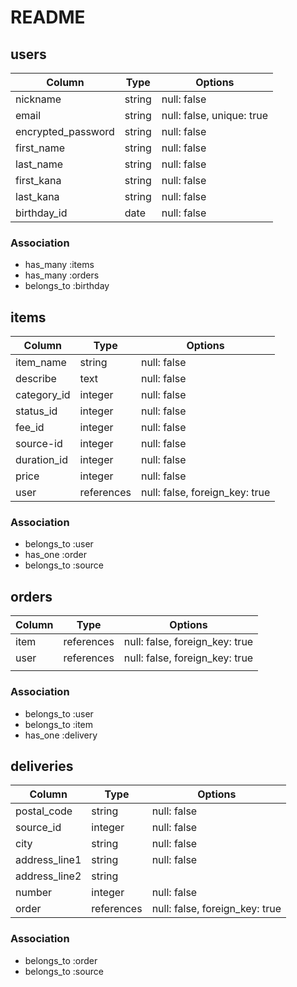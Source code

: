 # README

##  users

| Column             | Type   | Options                   |
| ------------------ | ------ | ------------------------- |
| nickname           | string | null: false               |
| email              | string | null: false, unique: true |
| encrypted_password | string | null: false               |
| first_name         | string | null: false               |
| last_name          | string | null: false               |
| first_kana         | string | null: false               |
| last_kana          | string | null: false               |
| birthday_id        | date   | null: false               |


### Association

- has_many :items
- has_many :orders
- belongs_to :birthday


##  items

| Column         | Type       | Options                        |
| -------------- | ---------- | ------------------------------ |
| item_name      | string     | null: false                    |
| describe       | text       | null: false                    |
| category_id    | integer    | null: false                    |
| status_id      | integer    | null: false                    |
| fee_id         | integer    | null: false                    |
| source-id      | integer    | null: false                    |
| duration_id    | integer    | null: false                    |
| price          | integer    | null: false                    |
| user           | references | null: false, foreign_key: true |

### Association

- belongs_to :user
- has_one :order
- belongs_to :source

##  orders

| Column         | Type      | Options                                   |
| -------------- | --------- | ----------------------------------------- |
| item           | references| null: false, foreign_key: true            |
| user           | references| null: false, foreign_key: true            |
|                |           |                                           |


### Association

- belongs_to :user
- belongs_to :item
- has_one :delivery

##  deliveries

| Column             | Type       | Options                        |
| ------------------ | ---------- | ------------------------------ |
| postal_code        | string     | null: false                    |
| source_id          | integer    | null: false                    |
| city               | string     | null: false                    |
| address_line1      | string     | null: false                    |
| address_line2      | string     |                                |
| number             | integer    | null: false                    |
| order              | references | null: false, foreign_key: true |

### Association

- belongs_to :order
- belongs_to :source
